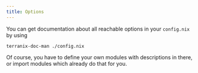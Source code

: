 ```yaml
---
title: Options
---
```


You can get documentation about all reachable
options in your `config.nix` by using 

```
terranix-doc-man ./config.nix
```

Of course, you have to define your own modules with descriptions
in there, or import modules which already do that for you.
